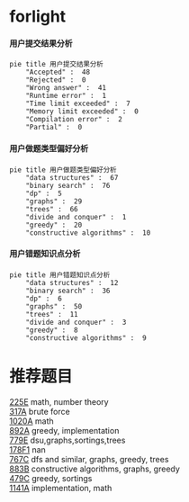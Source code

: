 # forlight

<!-- tabs:start -->



#### **用户提交结果分析**

```mermaid
pie title 用户提交结果分析
    "Accepted" :  48
    "Rejected" :  0
    "Wrong answer" :  41
    "Runtime error" :  1
    "Time limit exceeded" :  7
    "Memory limit exceeded" :  0
    "Compilation error" :  2
    "Partial" :  0
```

#### **用户做题类型偏好分析**

```mermaid
pie title 用户做题类型偏好分析
    "data structures" :  67
    "binary search" :  76
    "dp" :  5
    "graphs" :  29
    "trees" :  66
    "divide and conquer" :  1
    "greedy" :  20
    "constructive algorithms" :  10
```
#### **用户错题知识点分析**

```mermaid
pie title 用户错题知识点分析
    "data structures" :  12
    "binary search" :  36
    "dp" :  6
    "graphs" :  50
    "trees" :  11
    "divide and conquer" :  3
    "greedy" :  8
    "constructive algorithms" :  9
```



<!-- tabs:end -->
# 推荐题目
[225E](https://codeforces.com/contest/225/problem/E)		math,
                        number theory		  
[317A](https://codeforces.com/contest/317/problem/A)		brute force		  
[1020A](https://codeforces.com/contest/1020/problem/A)		math		  
[892A](https://codeforces.com/contest/892/problem/A)		greedy,
                        implementation		  
[779E](https://codeforces.com/contest/779/problem/E)		dsu,graphs,sortings,trees		  
[178F1](https://codeforces.com/contest/178F/problem/1)		nan		  
[767C](https://codeforces.com/contest/767/problem/C)		dfs and similar,
                        graphs,
                        greedy,
                        trees		  
[883B](https://codeforces.com/contest/883/problem/B)		constructive algorithms,
                        graphs,
                        greedy		  
[479C](https://codeforces.com/contest/479/problem/C)		greedy,
                        sortings		  
[1141A](https://codeforces.com/contest/1141/problem/A)		implementation,
                        math		  
